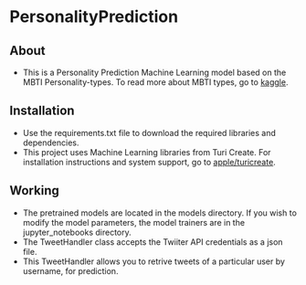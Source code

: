 # PersonalityPrediction

## About
- This is a Personality Prediction Machine Learning model based on the MBTI Personality-types. To read more about MBTI types, go to [kaggle](https://www.kaggle.com/datasnaek/mbti-type).
## Installation 
- Use the requirements.txt file to download the required libraries and dependencies. 
- This project uses Machine Learning libraries from Turi Create. For installation instructions and system support, go to [apple/turicreate](https://github.com/apple/turicreate#supported-platforms).
## Working
- The pretrained models are located in the models directory. If you wish to modify the model parameters, the model trainers are in the jupyter_notebooks directory.
- The TweetHandler class accepts the Twiiter API credentials as a json file.
- This TweetHandler allows you to retrive tweets of a particular user by username, for prediction. 
